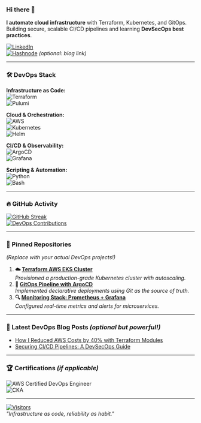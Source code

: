### Hi there 👋  

**I automate cloud infrastructure** with Terraform, Kubernetes, and GitOps.  
Building secure, scalable CI/CD pipelines and learning **DevSecOps best practices**.  

[![LinkedIn](https://img.shields.io/badge/LinkedIn-0A66C2?logo=linkedin&logoColor=white)](https://linkedin.com/in/gihan-hemachandra-2b3a8026a)  
[![Hashnode](https://img.shields.io/badge/Hashnode-2962FF?logo=hashnode&logoColor=white)](https://hashnode.com/@yourhandle) *(optional: blog link)*  

---  

### 🛠️ DevOps Stack  
**Infrastructure as Code:**  
![Terraform](https://img.shields.io/badge/Terraform-7B42BC?logo=terraform&logoColor=white)  
![Pulumi](https://img.shields.io/badge/Pulumi-8A3391?logo=pulumi&logoColor=white)  

**Cloud & Orchestration:**  
![AWS](https://img.shields.io/badge/AWS-FF9900?logo=amazon-aws&logoColor=white)  
![Kubernetes](https://img.shields.io/badge/Kubernetes-326CE5?logo=kubernetes&logoColor=white)  
![Helm](https://img.shields.io/badge/Helm-0F1689?logo=helm&logoColor=white)  

**CI/CD & Observability:**  
![ArgoCD](https://img.shields.io/badge/ArgoCD-EF7B4D?logo=argo&logoColor=white)  
![Grafana](https://img.shields.io/badge/Grafana-F46800?logo=grafana&logoColor=white)  

**Scripting & Automation:**  
![Python](https://img.shields.io/badge/Python-3776AB?logo=python&logoColor=white)  
![Bash](https://img.shields.io/badge/Bash-4EAA25?logo=gnu-bash&logoColor=white)  

---  

### 🔥 GitHub Activity  
[![GitHub Streak](https://streak-stats.demolab.com?user=zeexz&theme=dark&hide_border=true&date_format=M%20j%5B%2C%20Y%5D)](https://git.io/streak-stats)  
[![DevOps Contributions](https://github-readme-stats.vercel.app/api/top-langs/?username=zeexz&layout=compact&theme=transparent&hide=html,css&langs_count=6)](https://github.com/zeexz)  

---  

### 📌 Pinned Repositories  
*(Replace with your actual DevOps projects!)*  
1. **☁️ [Terraform AWS EKS Cluster](https://github.com/zeexz/terraform-eks)**  
   *Provisioned a production-grade Kubernetes cluster with autoscaling.*  
2. **🔄 [GitOps Pipeline with ArgoCD](https://github.com/zeexz/argocd-demo)**  
   *Implemented declarative deployments using Git as the source of truth.*  
3. **🔍 [Monitoring Stack: Prometheus + Grafana](https://github.com/zeexz/k8s-monitoring)**  
   *Configured real-time metrics and alerts for microservices.*  

---  

### 📝 Latest DevOps Blog Posts *(optional but powerful!)*  
- [How I Reduced AWS Costs by 40% with Terraform Modules](https://yourblog.com)  
- [Securing CI/CD Pipelines: A DevSecOps Guide](https://yourblog.com)  

---  

### 🏆 Certifications *(if applicable)*  
![AWS Certified DevOps Engineer](https://img.shields.io/badge/AWS_DevOps-FF9900?logo=amazon-aws&logoColor=white)  
![CKA](https://img.shields.io/badge/Certified_Kubernetes_Administrator-326CE5?logo=kubernetes&logoColor=white)  

---  

[![Visitors](https://visitor-badge.laobi.icu/badge?page_id=zeexz.zeexz)](https://github.com/zeexz)  
*"Infrastructure as code, reliability as habit."*  
